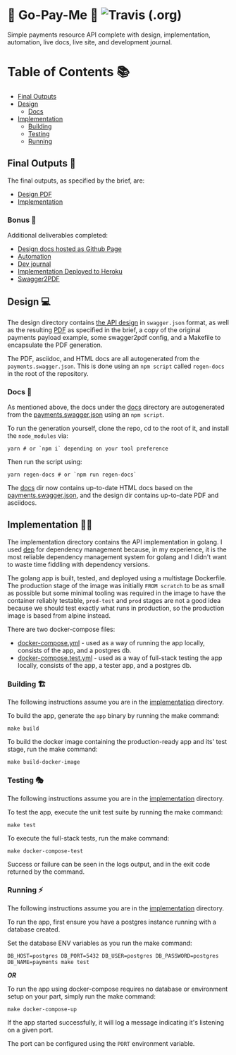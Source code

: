# :money_with_wings: Go-Pay-Me :money_with_wings: ![Travis (.org)](https://img.shields.io/travis/Angry-Potato/go-pay-me.svg?style=flat-square)

Simple payments resource API complete with design, implementation, automation, live docs, live site, and development journal.

# Table of Contents :books:

- [Final Outputs](#final-outputs-potato)
- [Design](#design-computer)
  - [Docs](#docs-scroll)
- [Implementation](#implementation-weight_lifting_man)
  - [Building](#building-building_construction)
  - [Testing](#testing-performing_arts)
  - [Running](#running-zap)

## Final Outputs :potato:

The final outputs, as specified by the brief, are:

- [Design PDF](design/index.pdf)
- [Implementation](implementation)

### Bonus :gem:

Additional deliverables completed:

- [Design docs hosted as Github Page](https://angry-potato.github.io/go-pay-me/)
- [Automation](.travis.yml)
- [Dev journal](JOURNAL.md)
- [Implementation Deployed to Heroku](https://go-pay-me.herokuapp.com/payments)
- [Swagger2PDF](https://github.com/Angry-Potato/swagger2pdf)

## Design :computer:

The design directory contains [the API design](design/payments.swagger.json) in `swagger.json` format, as well as the resulting [PDF](design/index.pdf) as specified in the brief, a copy of the original payments payload example, some swagger2pdf config, and a Makefile to encapsulate the PDF generation.

The PDF, asciidoc, and HTML docs are all autogenerated from the `payments.swagger.json`. This is done using an `npm script` called `regen-docs` in the root of the repository.

### Docs :scroll:

As mentioned above, the docs under the [docs](docs) directory are autogenerated from the [payments.swagger.json](design/payments.swagger.json) using an `npm script`.

To run the generation yourself, clone the repo, cd to the root of it, and install the `node_modules` via:

    yarn # or `npm i` depending on your tool preference

Then run the script using:

    yarn regen-docs # or `npm run regen-docs`

The [docs](docs) dir now contains up-to-date HTML docs based on the [payments.swagger.json](design/payments.swagger.json), and the design dir contains up-to-date PDF and asciidocs.

## Implementation :weight_lifting_man:

The implementation directory contains the API implementation in golang. I used [dep](https://golang.github.io/dep/) for dependency management because, in my experience, it is the most reliable dependency management system for golang and I didn't want to waste time fiddling with dependency versions.

The golang app is built, tested, and deployed using a multistage Dockerfile. The production stage of the image was initially `FROM scratch` to be as small as possible but some minimal tooling was required in the image to have the container reliably testable, `prod-test` and `prod` stages are not a good idea because we should test exactly what runs in production, so the production image is based from alpine instead.

There are two docker-compose files:

- [docker-compose.yml](implementation/docker-compose.yml) - used as a way of running the app locally, consists of the app, and a postgres db.
- [docker-compose.test.yml](implementation/docker-compose.test.yml) - used as a way of full-stack testing the app locally, consists of the app, a tester app, and a postgres db.

### Building :building_construction:

The following instructions assume you are in the [implementation](implementation) directory.

To build the app, generate the `app` binary by running the make command:

    make build

To build the docker image containing the production-ready app and its' test stage, run the make command:

    make build-docker-image

### Testing :performing_arts:

The following instructions assume you are in the [implementation](implementation) directory.

To test the app, execute the unit test suite by running the make command:

    make test

To execute the full-stack tests, run the make command:

    make docker-compose-test

Success or failure can be seen in the logs output, and in the exit code returned by the command.

### Running :zap:

The following instructions assume you are in the [implementation](implementation) directory.

To run the app, first ensure you have a postgres instance running with a database created.

Set the database ENV variables as you run the make command:

    DB_HOST=postgres DB_PORT=5432 DB_USER=postgres DB_PASSWORD=postgres DB_NAME=payments make test

_**OR**_

To run the app using docker-compose requires no database or environment setup on your part, simply run the make command:

    make docker-compose-up

If the app started successfully, it will log a message indicating it's listening on a given port.

The port can be configured using the `PORT` environment variable.
